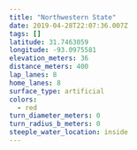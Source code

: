 ```yaml
---
title: "Northwestern State"
date: 2019-04-28T22:07:36.007Z
tags: []
latitude: 31.7463059
longitude: -93.0975581
elevation_meters: 36
distance_meters: 400
lap_lanes: 8
home_lanes: 8
surface_type: artificial
colors:
  - red
turn_diameter_meters: 0
turn_radius_b_meters: 0
steeple_water_location: inside
---
```

